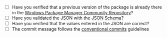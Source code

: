 - [ ] Have you verified that a previous version of the package is already there in the [Windows Package Manager Community Repository](https://github.com/microsoft/winget-pkgs)?
- [ ] Have you validated the JSON with the [JSON Schema](https://raw.githubusercontent.com/vedantmgoyal2009/winget-pkgs-automation/main/schema.json)?
- [ ] Have you verified that the values entered in the JSON are correct?
- [ ] The commit message follows the [conventional commits](https://www.conventionalcommits.org/en/v1.0.0/#summary) guidelines